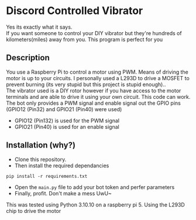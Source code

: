 # Discord Controlled Vibrator
Yes its exactly what it says.\
If you want someone to control your DIY vibrator but they're hundreds of kilometers(miles) away from you. This program is perfect for you
## Description

You use a Raspberry Pi to control a motor using PWM. Means of driving the motor is up to your circuits. I personally used a L293D to drive a MOSFET to prevent burning (its very stupid but this project is stupid enough)..\
The vibrator used is a DIY rotor however if you have access to the motor terminals and are able to drive it using your own circuit. This code can work.\
The bot only provides a PWM signal and enable signal out the GPIO pins (GPIO12 (Pin32) and GPIO21 (Pin40) were used)
- GPIO12 (Pin132) is used for the PWM signal
- GPIO21 (Pin40) is used for an enable signal
## Installation (why?)
- Clone this repository.
- Then install the required dependancies
```
pip install -r requirements.txt
```
- Open the `main.py` file to add your bot token and perfer parameters
- Finally, profit. Don't make a mess UwU~
  
This was tested using Python 3.10.10 on a raspberry pi 5. Using the L293D chip to drive the motor
